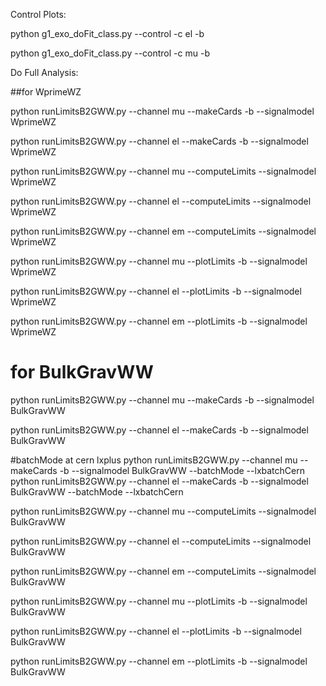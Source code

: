 Control Plots:

python g1_exo_doFit_class.py --control -c el -b

python g1_exo_doFit_class.py --control -c mu -b




Do Full Analysis:

##for WprimeWZ

python runLimitsB2GWW.py --channel mu --makeCards -b --signalmodel WprimeWZ
 
python runLimitsB2GWW.py --channel el --makeCards -b --signalmodel WprimeWZ
 


python runLimitsB2GWW.py --channel mu --computeLimits --signalmodel WprimeWZ
 
python runLimitsB2GWW.py --channel el --computeLimits --signalmodel WprimeWZ
 
python runLimitsB2GWW.py --channel em --computeLimits --signalmodel WprimeWZ

 
python runLimitsB2GWW.py --channel mu --plotLimits -b --signalmodel WprimeWZ
 
python runLimitsB2GWW.py --channel el --plotLimits -b --signalmodel WprimeWZ
 
python runLimitsB2GWW.py --channel em --plotLimits -b --signalmodel WprimeWZ
 



# for BulkGravWW


python runLimitsB2GWW.py --channel mu --makeCards -b --signalmodel BulkGravWW 

python runLimitsB2GWW.py --channel el --makeCards -b --signalmodel BulkGravWW  

#batchMode at cern lxplus
python runLimitsB2GWW.py --channel mu --makeCards -b --signalmodel BulkGravWW --batchMode --lxbatchCern
python runLimitsB2GWW.py --channel el --makeCards -b --signalmodel BulkGravWW --batchMode --lxbatchCern


python runLimitsB2GWW.py --channel mu --computeLimits --signalmodel BulkGravWW  

python runLimitsB2GWW.py --channel el --computeLimits --signalmodel BulkGravWW  

python runLimitsB2GWW.py --channel em --computeLimits --signalmodel BulkGravWW  


python runLimitsB2GWW.py --channel mu --plotLimits -b --signalmodel BulkGravWW  

python runLimitsB2GWW.py --channel el --plotLimits -b --signalmodel BulkGravWW  

python runLimitsB2GWW.py --channel em --plotLimits -b --signalmodel BulkGravWW  

